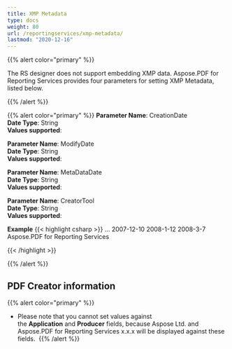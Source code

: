 ```yaml
---
title: XMP Metadata
type: docs
weight: 80
url: /reportingservices/xmp-metadata/
lastmod: "2020-12-16"
---
```


{{% alert color="primary" %}}

The RS designer does not support embedding XMP data. Aspose.PDF for Reporting Services provides four parameters for setting XMP Metadata, listed below.

{{% /alert %}}

{{% alert color="primary" %}}
**Parameter Name**: CreationDate  
**Date Type**: String  
**Values supported**:  

**Parameter Name**: ModifyDate  
**Date Type**: String  
**Values supported**:  

**Parameter Name**: MetaDataDate  
**Date Type**: String  
**Values supported**:  

**Parameter Name**: CreatorTool  
**Date Type**: String  
**Values supported**:  

**Example**
{{< highlight csharp >}}
<Render>
...
<Extension Name="APPDF" Type=" Aspose.PDF.ReportingServices.Renderer, Aspose.PDF.ReportingServices">
<Configuration>
<CreationDate >2007-12-10</CreationDate>
<ModifyDate >2008-1-12</ModifyDate>
<MetaDataDate >2008-3-7</MetaDataDate>
<CreatorTool >Aspose.PDF for Reporting Services</CreatorTool>
</Configuration>
</Extension>
</Render>

{{< /highlight >}}

{{% /alert %}}


## **PDF Creator information**
{{% alert color="primary" %}}
- Please note that you cannot set values against the **Application** and **Producer** fields, because Aspose Ltd. and Aspose.PDF for Reporting Services x.x.x will be displayed against these fields. 
{{% /alert %}}
